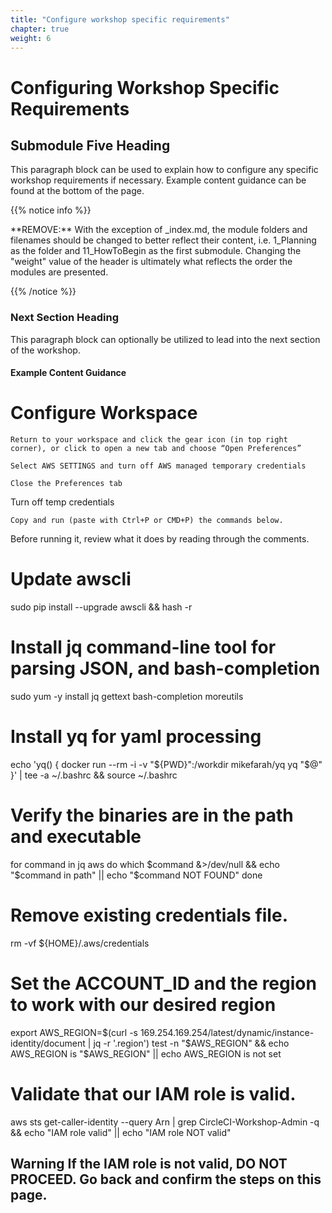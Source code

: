 ```yaml
---
title: "Configure workshop specific requirements" 
chapter: true
weight: 6 
---
```


<!-- MORE SUBMODULES CAN BE ADDED TO DIVIDE UP THE SETUP INTO SMALLER SECTIONS -->
<!-- COPY AND PASTE THIS SUBMODULE FILE, RENAME, AND CHANGE THE CONTENTS AS NECESSARY -->

# Configuring Workshop Specific Requirements <!-- MODIFY THIS HEADING IF NECESSARY -->

## Submodule Five Heading

This paragraph block can be used to explain how to configure any specific workshop requirements if necessary. Example content guidance can be found at the bottom of the page.

{{% notice info %}}
<p style='text-align: left;'>
**REMOVE:** With the exception of _index.md, the module folders and filenames should be changed to better reflect their content, i.e. 1_Planning as the folder and 11_HowToBegin as the first submodule. Changing the "weight" value of the header is ultimately what reflects the order the modules are presented.
</p>
{{% /notice %}}

### Next Section Heading 
This paragraph block can optionally be utilized to lead into the next section of the workshop.


#### Example Content Guidance
# Configure Workspace

    Return to your workspace and click the gear icon (in top right corner), or click to open a new tab and choose “Open Preferences”

    Select AWS SETTINGS and turn off AWS managed temporary credentials

    Close the Preferences tab

Turn off temp credentials

    Copy and run (paste with Ctrl+P or CMD+P) the commands below.

Before running it, review what it does by reading through the comments.

# Update awscli
sudo pip install --upgrade awscli && hash -r

# Install jq command-line tool for parsing JSON, and bash-completion
sudo yum -y install jq gettext bash-completion moreutils

# Install yq for yaml processing
echo 'yq() {
docker run --rm -i -v "${PWD}":/workdir mikefarah/yq yq "$@"
}' | tee -a ~/.bashrc && source ~/.bashrc

# Verify the binaries are in the path and executable
for command in jq aws
do
  which $command &>/dev/null && echo "$command in path" || echo "$command NOT FOUND"
done
   
# Remove existing credentials file.
rm -vf ${HOME}/.aws/credentials
   
# Set the ACCOUNT_ID and the region to work with our desired region
export AWS_REGION=$(curl -s 169.254.169.254/latest/dynamic/instance-identity/document | jq -r '.region')
   test -n "$AWS_REGION" && echo AWS_REGION is "$AWS_REGION" || echo AWS_REGION is not set

# Validate that our IAM role is valid.
aws sts get-caller-identity --query Arn | grep CircleCI-Workshop-Admin -q && echo "IAM role valid" || echo "IAM role NOT valid"

## Warning If the IAM role is not valid, DO NOT PROCEED. Go back and confirm the steps on this page.
